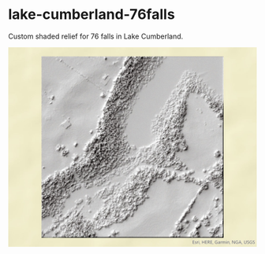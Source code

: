 # lake-cumberland-76falls
Custom shaded relief for 76 falls in Lake Cumberland.

![Something about this image](shadedMap.jpg)
